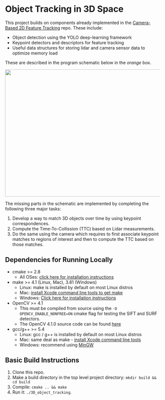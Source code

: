 # Object Tracking in 3D Space

This project builds on components already implemented in the [Camera-Based 2D Feature Tracking](https://cmake.org/install/) repo. These include:

* Object detection using the YOLO deep-learning framework
* Keypoint detectors and descriptors for feature tracking
* Useful data structures for storing lidar and camera sensor data to optimize memory load

These are described in the program schematic below in the _orange_ box.

<img src="images/course_code_structure.png" width="779" height="414" />

The missing parts in the schematic are implemented by completing the following three major tasks:

1. Develop a way to match 3D objects over time by using keypoint correspondences.
2. Compute the Time-To-Collission (TTC) based on Lidar measurements.
3. Do the same using the camera which requires to first associate keypoint matches to regions of interest and then to compute the TTC based on those matches.

## Dependencies for Running Locally

* cmake >= 2.8
  * All OSes: [click here for installation instructions](https://cmake.org/install/)
* make >= 4.1 (Linux, Mac), 3.81 (Windows)
  * Linux: make is installed by default on most Linux distros
  * Mac: [install Xcode command line tools to get make](https://developer.apple.com/xcode/features/)
  * Windows: [Click here for installation instructions](http://gnuwin32.sourceforge.net/packages/make.htm)
* OpenCV >= 4.1
  * This must be compiled from source using the `-D OPENCV_ENABLE_NONFREE=ON` cmake flag for testing the SIFT and SURF detectors.
  * The OpenCV 4.1.0 source code can be found [here](https://github.com/opencv/opencv/tree/4.1.0)
* gcc/g++ >= 5.4
  * Linux: gcc / g++ is installed by default on most Linux distros
  * Mac: same deal as make - [install Xcode command line tools](https://developer.apple.com/xcode/features/)
  * Windows: recommend using [MinGW](http://www.mingw.org/)

## Basic Build Instructions

1. Clone this repo.
2. Make a build directory in the top level project directory: `mkdir build && cd build`
3. Compile: `cmake .. && make`
4. Run it: `./3D_object_tracking`.
